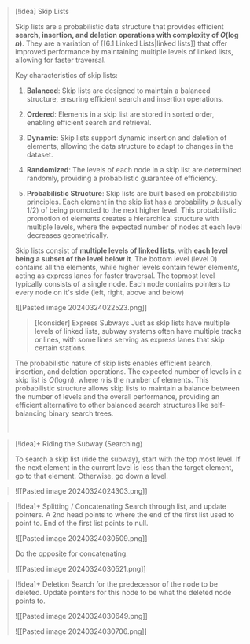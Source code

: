 
> [!idea] Skip Lists
>
> Skip lists are a probabilistic data structure that provides efficient **search, insertion, and deletion operations with complexity of $O(\log n)$**. They are a variation of [[6.1 Linked Lists|linked lists]] that offer improved performance by maintaining multiple levels of linked lists, allowing for faster traversal. 
>
> Key characteristics of skip lists:
>
> 1. **Balanced**: Skip lists are designed to maintain a balanced structure, ensuring efficient search and insertion operations.
>
> 2. **Ordered**: Elements in a skip list are stored in sorted order, enabling efficient search and retrieval.
>
> 3. **Dynamic**: Skip lists support dynamic insertion and deletion of elements, allowing the data structure to adapt to changes in the dataset.
>
> 4. **Randomized**: The levels of each node in a skip list are determined randomly, providing a probabilistic guarantee of efficiency.
>
> 5. **Probabilistic Structure**: Skip lists are built based on probabilistic principles. Each element in the skip list has a probability $p$ (usually 1/2) of being promoted to the next higher level. This probabilistic promotion of elements creates a hierarchical structure with multiple levels, where the expected number of nodes at each level decreases geometrically.
>
> Skip lists consist of **multiple levels of linked lists**, with **each level being a subset of the level below it**. The bottom level (level 0) contains all the elements, while higher levels contain fewer elements, acting as express lanes for faster traversal. The topmost level typically consists of a single node. Each node contains pointers to every node on it's side (left, right, above and below)
>
> ![[Pasted image 20240324022523.png]]
>
> > [!consider] Express Subways
> > Just as skip lists have multiple levels of linked lists, subway systems often have multiple tracks or lines, with some lines serving as express lanes that skip certain stations.
>
> The probabilistic nature of skip lists enables efficient search, insertion, and deletion operations. The expected number of levels in a skip list is $O(\log n)$, where $n$ is the number of elements. This probabilistic structure allows skip lists to maintain a balance between the number of levels and the overall performance, providing an efficient alternative to other balanced search structures like self-balancing binary search trees.
>
> <br>
>


> [!idea]+ Riding the Subway (Searching)
>
> To search a skip list (ride the subway), start with the top most level. If the next element in the current level is less than the target element, go to that element. Otherwise, go down a level.

> ![[Pasted image 20240324024303.png]]



> [!idea]+ Splitting / Concatenating
> Search through list, and update pointers. A 2nd head points to where the end of the first list used to point to.  End of the first list points to null.
> 
> ![[Pasted image 20240324030509.png]]
> 
> Do the opposite for concatenating.
> 
> ![[Pasted image 20240324030521.png]]


> [!idea]+ Deletion
> Search for the predecessor of the node to be deleted. Update pointers for this node to be what the deleted node points to.
> 
> ![[Pasted image 20240324030649.png]]
> 
> ![[Pasted image 20240324030706.png]]

